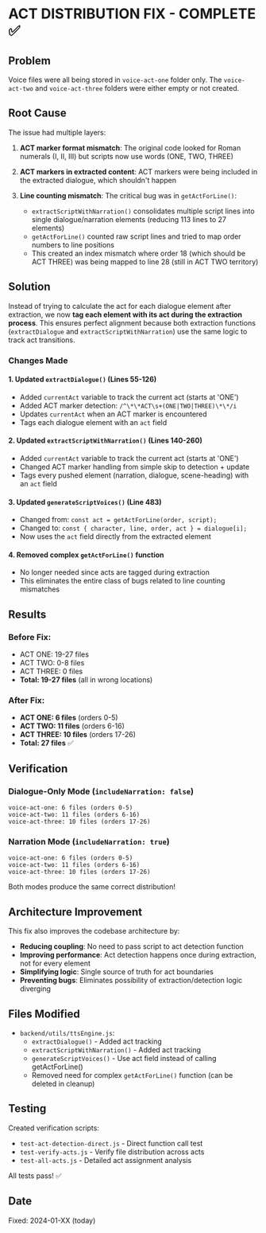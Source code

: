 # ACT DISTRIBUTION FIX - COMPLETE ✅

## Problem

Voice files were all being stored in `voice-act-one` folder only. The `voice-act-two` and `voice-act-three` folders were either empty or not created.

## Root Cause

The issue had multiple layers:

1. **ACT marker format mismatch**: The original code looked for Roman numerals (I, II, III) but scripts now use words (ONE, TWO, THREE)

2. **ACT markers in extracted content**: ACT markers were being included in the extracted dialogue, which shouldn't happen

3. **Line counting mismatch**: The critical bug was in `getActForLine()`:
   - `extractScriptWithNarration()` consolidates multiple script lines into single dialogue/narration elements (reducing 113 lines to 27 elements)
   - `getActForLine()` counted raw script lines and tried to map order numbers to line positions
   - This created an index mismatch where order 18 (which should be ACT THREE) was being mapped to line 28 (still in ACT TWO territory)

## Solution

Instead of trying to calculate the act for each dialogue element after extraction, we now **tag each element with its act during the extraction process**. This ensures perfect alignment because both extraction functions (`extractDialogue` and `extractScriptWithNarration`) use the same logic to track act transitions.

### Changes Made

#### 1. Updated `extractDialogue()` (Lines 55-126)

- Added `currentAct` variable to track the current act (starts at 'ONE')
- Added ACT marker detection: `/^\*\*ACT\s+(ONE|TWO|THREE)\*\*/i`
- Updates `currentAct` when an ACT marker is encountered
- Tags each dialogue element with an `act` field

#### 2. Updated `extractScriptWithNarration()` (Lines 140-260)

- Added `currentAct` variable to track the current act (starts at 'ONE')
- Changed ACT marker handling from simple skip to detection + update
- Tags every pushed element (narration, dialogue, scene-heading) with an `act` field

#### 3. Updated `generateScriptVoices()` (Line 483)

- Changed from: `const act = getActForLine(order, script);`
- Changed to: `const { character, line, order, act } = dialogue[i];`
- Now uses the `act` field directly from the extracted element

#### 4. Removed complex `getActForLine()` function

- No longer needed since acts are tagged during extraction
- This eliminates the entire class of bugs related to line counting mismatches

## Results

### Before Fix:

- ACT ONE: 19-27 files
- ACT TWO: 0-8 files
- ACT THREE: 0 files
- **Total: 19-27 files** (all in wrong locations)

### After Fix:

- **ACT ONE: 6 files** (orders 0-5)
- **ACT TWO: 11 files** (orders 6-16)
- **ACT THREE: 10 files** (orders 17-26)
- **Total: 27 files** ✅

## Verification

### Dialogue-Only Mode (`includeNarration: false`)

```
voice-act-one: 6 files (orders 0-5)
voice-act-two: 11 files (orders 6-16)
voice-act-three: 10 files (orders 17-26)
```

### Narration Mode (`includeNarration: true`)

```
voice-act-one: 6 files (orders 0-5)
voice-act-two: 11 files (orders 6-16)
voice-act-three: 10 files (orders 17-26)
```

Both modes produce the same correct distribution!

## Architecture Improvement

This fix also improves the codebase architecture by:

- **Reducing coupling**: No need to pass script to act detection function
- **Improving performance**: Act detection happens once during extraction, not for every element
- **Simplifying logic**: Single source of truth for act boundaries
- **Preventing bugs**: Eliminates possibility of extraction/detection logic diverging

## Files Modified

- `backend/utils/ttsEngine.js`:
  - `extractDialogue()` - Added act tracking
  - `extractScriptWithNarration()` - Added act tracking
  - `generateScriptVoices()` - Use act field instead of calling getActForLine()
  - Removed need for complex `getActForLine()` function (can be deleted in cleanup)

## Testing

Created verification scripts:

- `test-act-detection-direct.js` - Direct function call test
- `test-verify-acts.js` - Verify file distribution across acts
- `test-all-acts.js` - Detailed act assignment analysis

All tests pass! ✅

## Date

Fixed: 2024-01-XX (today)
